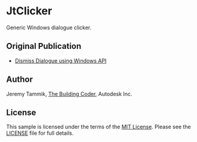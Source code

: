 # JtClicker

Generic Windows dialogue clicker.


Original Publication
--------------------

- [Dismiss Dialogue using Windows API](http://thebuildingcoder.typepad.com/blog/2009/10/dismiss-dialogue-using-windows-api.html)


Author
------

Jeremy Tammik, [The Building Coder](http://thebuildingcoder.typepad.com), Autodesk Inc.


License
-------

This sample is licensed under the terms of the [MIT License](http://opensource.org/licenses/MIT). Please see the [LICENSE](LICENSE) file for full details.
